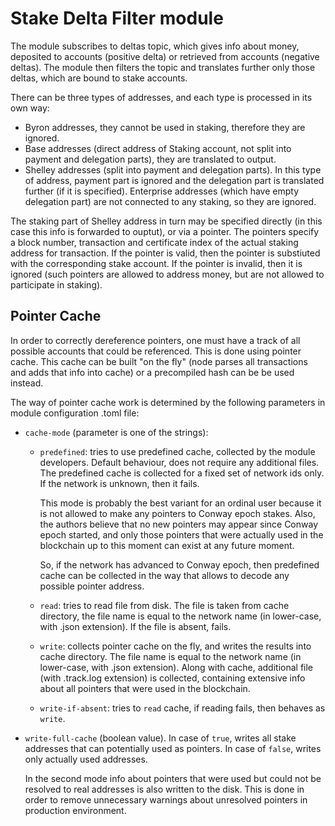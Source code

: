 Stake Delta Filter module
=========================

The module subscribes to deltas topic, which gives info about money, 
deposited to accounts (positive delta) or retrieved from accounts (negative
deltas). The module then filters the topic and translates further only 
those deltas, which are bound to stake accounts.

There can be three types of addresses, and each type is processed in its own way:
* Byron addresses, they cannot be used in staking, therefore they are ignored.
* Base addresses (direct address of Staking account, not split into payment and
delegation parts), they are translated to output.
* Shelley addresses (split into payment and delegation parts). In this type of address,
payment part is ignored and the delegation part is translated further (if it is specified).
Enterprise addresses (which have empty delegation part) are not connected to any
staking, so they are ignored.

The staking part of Shelley address in turn may be specified directly (in this case
this info is forwarded to ouptut), or via a pointer. The pointers specify a block 
number, transaction and certificate index of the actual staking address for 
transaction. If the pointer is valid, then the pointer is substiuted with the 
corresponding stake account. If the pointer is invalid, then it is ignored 
(such pointers are allowed to address money, but are not allowed to participate in 
staking).

Pointer Cache
-------------

In order to correctly dereference pointers, one must have a track of all
possible accounts that could be referenced. This is done using pointer cache. 
This cache can be built "on the fly" (node parses all transactions and adds
that info into cache) or a precompiled hash can be be used instead.

The way of pointer cache work is determined by the following parameters in module
configuration .toml file:

* `cache-mode` (parameter is one of the strings):
  - `predefined`: tries to use predefined cache, collected by the module developers.
     Default behaviour, does not require any additional files. The predefined cache is collected for
     a fixed set of network ids only. If the network is unknown, then it fails.

     This mode is probably the best variant for an ordinal user because it is not allowed to make any
     pointers to Conway epoch stakes. Also, the authors believe that no new pointers may appear since 
     Conway epoch started, and only those pointers that were actually used in the blockchain up to 
     this moment can exist at any future moment.

     So, if the network has advanced to Conway epoch, then predefined cache can be collected
     in the way that allows to decode any possible pointer address.

  - `read`: tries to read file from disk. The file is taken from cache directory, 
     the file name is equal to the network name (in lower-case, with .json extension). If the file is absent, fails.

  - `write`: collects pointer cache on the fly, and writes the results into cache directory.
     The file name is equal to the network name (in lower-case, with .json extension).
     Along with cache, additional file (with .track.log extension) is collected,
     containing extensive info about all pointers that were used in the blockchain.

  - `write-if-absent`: tries to `read` cache, if reading fails, then behaves as `write`.

* `write-full-cache` (boolean value). In case of `true`, writes all stake addresses
    that can potentially used as pointers. In case of `false`, writes only actually used 
    addresses. 

    In the second mode info about pointers that were used but could not be
    resolved to real addresses is also written to the disk. This is done in order to remove unnecessary
    warnings about unresolved pointers in production environment.
